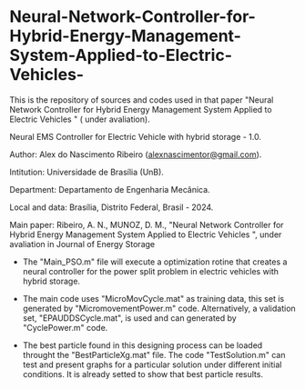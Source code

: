 # Neural-Network-Controller-for-Hybrid-Energy-Management-System-Applied-to-Electric-Vehicles-
This is the repository of sources and codes used in that paper "Neural Network Controller for Hybrid Energy Management System Applied to Electric Vehicles " ( under avaliation).

Neural EMS Controller for Electric Vehicle with hybrid storage - 1.0.

Author: Alex do Nascimento Ribeiro (alexnascimentor@gmail.com).

Intitution: Universidade de Brasília  (UnB).

Department: Departamento de Engenharia Mecânica.

Local and data:  Brasília, Distrito Federal, Brasil  - 2024.

Main paper:
Ribeiro, A. N., MUNOZ, D. M., "Neural Network Controller for Hybrid Energy
Management System Applied to Electric Vehicles ", under avaliation in Journal of Energy Storage 

- The "Main_PSO.m" file will execute a optimization rotine that creates a neural controller for the power split problem in electric vehicles with hybrid storage.

- The main code uses "MicroMovCycle.mat" as training data, this set is generated by "MicromovementPower.m" code. Alternatively, a validation set, "EPAUDDSCycle.mat", is used and can generated by "CyclePower.m" code.

- The best particle found in this designing process can be loaded throught the "BestParticleXg.mat" file. The code "TestSolution.m" can test and present graphs for a particular solution under different initial conditions. It is already setted to show that best particle results.
